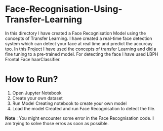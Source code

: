 # Face-Recognisation-Using-Transfer-Learning
In this directory I have created a Face Recognisation Model using the concepts of Transfer Learning. I have created a real-time face detection system which can detect your face at real time and predict the accurcay too. In this Project I have used the concepts of transfer Learning and did a fine tuning to a pre-trained model. For detecting the face I have used LBPH Frontal Face haarClassifier.

# How to Run?
1. Open Jupyter Notebook<br>
2. Create your own dataset<br>
3. Run Model Creating notebook to create your own model<br>
4. Load the model Created and run Face Recognisation to detect the file.

<b>Note</b> : You might encounter some error in the Face Recognisation code. I am trying to solve those erros as soon as possible.
